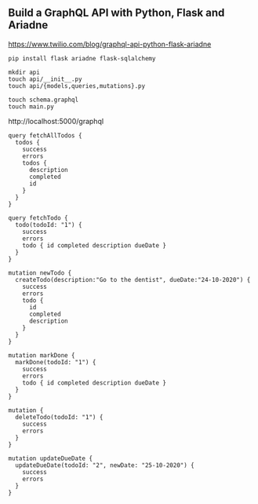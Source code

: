 ## Build a GraphQL API with Python, Flask and Ariadne

https://www.twilio.com/blog/graphql-api-python-flask-ariadne

```
pip install flask ariadne flask-sqlalchemy
```

```
mkdir api
touch api/__init__.py
touch api/{models,queries,mutations}.py

touch schema.graphql
touch main.py
```

http://localhost:5000/graphql

```
query fetchAllTodos {
  todos {
    success
    errors
    todos {
      description
      completed
      id
    }
  }
}
```

```
query fetchTodo {
  todo(todoId: "1") {
    success
    errors
    todo { id completed description dueDate }
  }
}
```

```
mutation newTodo {
  createTodo(description:"Go to the dentist", dueDate:"24-10-2020") {
    success
    errors
    todo {
      id
      completed
      description
    }
  }
}
```

```
mutation markDone {
  markDone(todoId: "1") {
    success
    errors
    todo { id completed description dueDate }
  }
}
```

```
mutation {
  deleteTodo(todoId: "1") {
    success
    errors
  }
}
```

```
mutation updateDueDate {
  updateDueDate(todoId: "2", newDate: "25-10-2020") {
    success
    errors
  }
}
```


